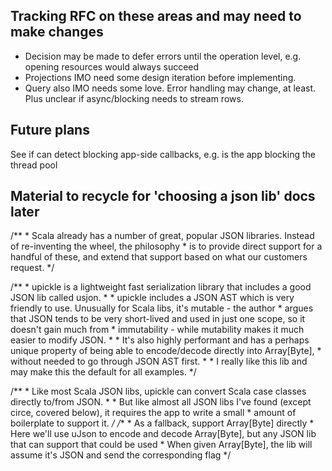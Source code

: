 ## Tracking RFC on these areas and may need to make changes
- Decision may be made to defer errors until the operation level, e.g. opening resources would always succeed
- Projections IMO need some design iteration before implementing.
- Query also IMO needs some love.  Error handling may change, at least.  Plus unclear if async/blocking needs to stream rows.

## Future plans
See if can detect blocking app-side callbacks, e.g. is the app blocking the thread pool


## Material to recycle for 'choosing a json lib' docs later

  /**
    * Scala already has a number of great, popular JSON libraries.  Instead of re-inventing the wheel, the philosophy
    * is to provide direct support for a handful of these, and extend that support based on what our customers request.
    */

  /**
    * upickle is a lightweight fast serialization library that includes a good JSON lib called usjon.
    *
    * upickle includes a JSON AST which is very friendly to use.  Unusually for Scala libs, it's mutable - the author
    * argues that JSON tends to be very short-lived and used in just one scope, so it doesn't gain much from
    * immutability - while mutability makes it much easier to modify JSON.
    *
    * It's also highly performant and has a perhaps unique property of being able to encode/decode directly into Array[Byte],
    * without needed to go through JSON AST first.
    *
    * I really like this lib and may make this the default for all examples.
    */

  /**
    * Like most Scala JSON libs, upickle can convert Scala case classes directly to/from JSON.
    *
    * But like almost all JSON libs I've found (except circe, covered below), it requires the app to write a small
    * amount of boilerplate to support it.
    */
  /**
    * As a fallback, support Array[Byte] directly
    * Here we'll use uJson to encode and decode Array[Byte], but any JSON lib that can support that could be used
    * When given Array[Byte], the lib will assume it's JSON and send the corresponding flag
    */


